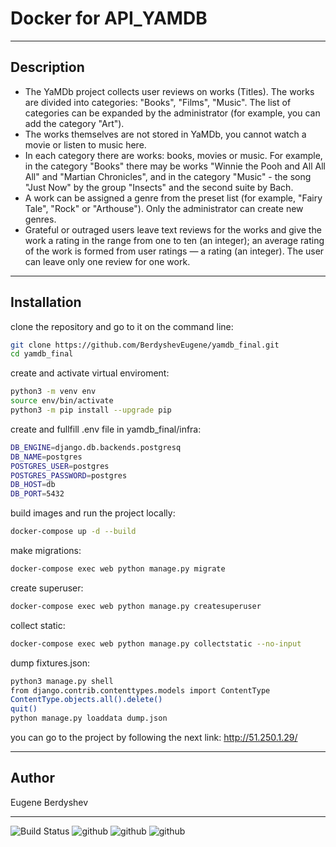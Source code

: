 # Docker for API_YAMDB
____
## Description

- The YaMDb project collects user reviews on works (Titles). The works are divided into categories: "Books", "Films", "Music". The list of categories can be expanded by the administrator (for example, you can add the category "Art").
- The works themselves are not stored in YaMDb, you cannot watch a movie or listen to music here.
- In each category there are works: books, movies or music. For example, in the category "Books" there may be works "Winnie the Pooh and All All All" and "Martian Chronicles", and in the category "Music" - the song "Just Now" by the group "Insects" and the second suite by Bach.
- A work can be assigned a genre from the preset list (for example, "Fairy Tale", "Rock" or "Arthouse"). Only the administrator can create new genres.
- Grateful or outraged users leave text reviews for the works and give the work a rating in the range from one to ten (an integer); an average rating of the work is formed from user ratings — a rating (an integer). The user can leave only one review for one work.
____

## Installation

clone the repository and go to it on the command line:
```sh
git clone https://github.com/BerdyshevEugene/yamdb_final.git
cd yamdb_final
```

create and activate virtual enviroment:
```sh
python3 -m venv env
source env/bin/activate
python3 -m pip install --upgrade pip
```

create and fullfill .env file in yamdb_final/infra:
```sh
DB_ENGINE=django.db.backends.postgresq
DB_NAME=postgres
POSTGRES_USER=postgres
POSTGRES_PASSWORD=postgres
DB_HOST=db
DB_PORT=5432
```
build images and run the project locally:
```sh
docker-compose up -d --build 
```
make migrations:
```sh
docker-compose exec web python manage.py migrate
```
create superuser:
```sh
docker-compose exec web python manage.py createsuperuser
```
collect static:
```sh
docker-compose exec web python manage.py collectstatic --no-input
```
dump fixtures.json:
```sh
python3 manage.py shell
from django.contrib.contenttypes.models import ContentType
ContentType.objects.all().delete()
quit()
python manage.py loaddata dump.json
```
you can go to the project by following the next link:
http://51.250.1.29/
____

## Author
Eugene Berdyshev
____
![Build Status](https://github.com/BerdyshevEugene/yamdb_final/workflows/yamdb_workflow/badge.svg)
![github](https://camo.githubusercontent.com/6b7f701cf0bea42833751b754688f1a27b6090fdf90bf2b226addff01be817f0/68747470733a2f2f696d672e736869656c64732e696f2f62616467652f646f636b65722d2532333064623765642e7376673f7374796c653d666f722d7468652d6261646765266c6f676f3d646f636b6572266c6f676f436f6c6f723d7768697465) ![github](https://camo.githubusercontent.com/5473e0d3006bb7e662bdf754d830a026ce050be61f1cbbd4689783ae49950b93/68747470733a2f2f696d672e736869656c64732e696f2f62616467652f646a616e676f2d2532333039324532302e7376673f7374796c653d666f722d7468652d6261646765266c6f676f3d646a616e676f266c6f676f436f6c6f723d7768697465) ![github](https://camo.githubusercontent.com/cbef21adebc167fac6552145a03c9e12ae03b8afd5e4f7de52379a98297de3fe/68747470733a2f2f696d672e736869656c64732e696f2f62616467652f444a414e474f2d524553542d6666313730393f7374796c653d666f722d7468652d6261646765266c6f676f3d646a616e676f266c6f676f436f6c6f723d776869746526636f6c6f723d666631373039266c6162656c436f6c6f723d67726179)
